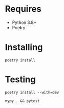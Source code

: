 # Requires

 - Python 3.8+
 - Poetry

# Installing

    poetry install

# Testing

    poetry install --with=dev

    mypy . && pytest
